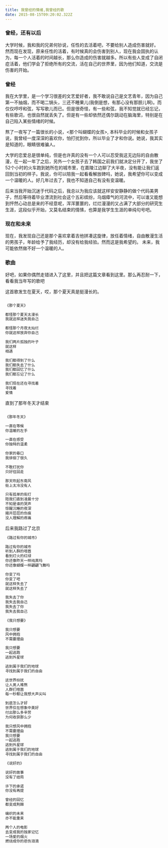 ```yaml
---
title: 我曾经的情绪,我曾经的歌
date: 2015-08-15T09:20:02.322Z
---
```


### 曾经，还有以后

大学时候，我和我的兄弟何钞说，任性的去活着吧，不要给别人造成伤害就好。
然而现在发现，原来任性的活着，有时候真的会伤害到别人，现在我会固执的认为，每一个人活着的时间越长，那么你造成的伤害就越多。所以有些人变成了自闭症活着，他们学会了拒绝所有的交流，活在自己的世界里，因为他们知道，交流是伤害的开始。

### 曾经

我在大学里，是一个学习很差的文艺爱好者，我不敢说自己是文艺青年，因为自己第一不抽烟，而不喝二锅头，三还不睡果儿(我倒是想，有那心没有那胆儿啊)。而仅仅哼哼和弦，写写歌儿而已。但是很奇怪，有一些和弦，我不知觉就已经忘记，有些歌词，也很自然就丢失了。但是有一些却依然还偶尔跳动在脑海里，特别是在自己陷入某些情绪的时候。


熬了一夜写了一篇很长的小说，<那个叫蝴蝶的女孩>, 本科毕业的时候和女孩子说，我曾经一度深深的喜欢你，怕打扰到你，所以毕业了才和你说。她说，我其实是知道的，眼睛很难骗人。

大学的恋爱总是很单纯，但是也许真的没有一个人可以忍受我这无边际的自由散漫，在一起一年了之后，另外一个女孩子去了韩国之前我们就决定分开了，我坐了52个小时的火车跑到她所在的城市里，在嘉陵江边聊了大半夜，没有能让我们返回到当初的样子。我说，你可以陪我一起看看解放碑吗，她说，我希望你可以变成一个温暖的人。好几年过去了，我也不知道自己有没有变温暖。


后来当我开始沉迷于代码之后，我总以为我应该就这样安安静静的做个代码美男子，然后等待着毕业漂流到社会这个五彩缤纷，乌烟瘴气的河流中，可以谁又能想到怦然心动总是来的不经意呢，浑浑噩噩的，烂烂漫漫的又占满了大部分的研究生生涯，这段似乎开始，又莫名结束的情愫，也算是我学生生涯的单纯句号吧。

### 现在和未来

现在，我发现自己还是那个喜欢拿着吉他拼凑这旋律，放任着情绪，自由散漫生活的男孩子，年龄给予了我经历，却没有给我经验。然而这是我希望的。
未来，我可能依然做不好一个温暖的人。

### 歌曲

好吧，如果你偶然走错进入了这里，并且把这篇文章看到这里。那么再忍耐一下，看看我当年写的歌吧

这首歌发生在夏天，哎，那个夏天真是挺漫长的。

```ruby

《那个夏天》

都怪那个夏天太漫长
我就这样迷失我自己

都怪那个月夜太灿烂
你就这样放弃你自己

我们两片孤独的叶子
就这样
相遇

我们都得到了什么
我们都失去了什么
我们都回忆了什么
我们都忘记了什么

我们现在还在寻找着
寻找着
爱情

```

直到了那年冬天才结束

```ruby

《那年冬天》

一直在等候
你温暖的左手

一直在感受
你独特的温柔

你家的巷口
我徘徊了很久

不敢打扰你
只好往回走

那天吹起东南风
街上太冷没有人

只有孤单的街灯
陪我们直到凌晨十分
不知是谁的哭声
惊醒沉睡的夜深
揭开层层的伤痕
没人理解的疼痛

```

后来我路过了北京

```ruby
《路过有你的城市》

路过有你的城市
听到人群的喧嚣
看到灯火的红绿
你还像昨天一样纯真吗
你还像蝴蝶一样翩翩飞舞吗

你变了吗
你变了吧
就这样失去了
就这样失去了

我失去了你
我失去我自己
我失去了你
我失去我自己

```

```ruby
《我只想要》

我只想要
风中拥抱
不需要理由

我只想要
一起逃跑
逃到外星球

逃到属于我们的地球
寻找到属于我们的自由

这世界纷扰
让人男人难熬
人群们喧嚣
每一秒都让我想大声尖叫

到底怎么才好
世界仅在想象中美好
付出那么多辛劳
为何收获那么少

我只想风中拥抱
不需要理由
我只想要
一起逃跑
逃到外星球
逃到属于我们的地球
寻找到属于我们的自由
```

```ruby
《说好的》

说好的故事
没有了结局

许下的承诺
你没有再提

曾经的回忆
都变成荆棘

编织的未来
亦不能重来

两个人的电影
去变成我的独家记忆
一场爱的烟火
燃烧成你的悲伤泪滴
```

